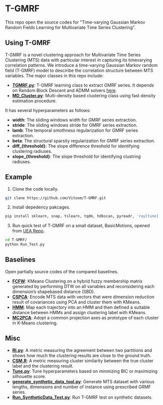 # T-GMRF

This repo open the source codes for "Time-varying Gaussian Markov Random Fields Learning for Multivariate Time Series Clustering".

## Using T-GMRF

T-GMRF is a novel clustering approach for Multivariate Time Series Clustering (MTS) data with particular interest in capturing its timevarying correlation patterns. We introduce a time-varying Gaussian Markov random field (T-GMRF) model to desciribe the correlation structure between MTS variables. The major classes in this repo include:

+ [**TGMRF.py**](https://github.com/Vitoom/T-GMRF/blob/main/TGMRF.py): T-GMRF learning class to extract GMRF series. It depends on Random Block Descent and ADMM solvers [here](https://github.com/Vitoom/T-GMRF/tree/main/Solver).
+ [**MD_Cluster.py**](https://github.com/Vitoom/T-GMRF/blob/main/MD_Cluster.py): Multi-density based clustering class using fast density estimation procedure.

It has several hyperparameters as follows:

+ **width**: The sliding windows width for GMRF series extraction.
+ **stride**: The sliding windows stride for GMRF series extraction.
+ **lamb**: The temporal smothness regularization for GMRF series extraction.
+ **beta**: The structural sparsity regularization for GMRF series extraction.
+ **diff_{threshold}**: The slope difference threshold for identifying clustering radiuses.
+ **slope_{threshold}**: The slope threshold for identifying clustring radiuses.

## Example

1. Clone the code locally.
```bash
git clone https://github.com/Vitoom/T-GMRF.git
```

2. Install depedency pakcages.
```bash
pip install sklearn, snap, tslearn, tqdm, hdbscan, pyreadr, 'ray[tune]'
```

3. Run quick test of T-GMRF on a small dataset, BasicMotions, opened from [UEA Repo](http://www.timeseriesclassification.com/dataset.php).
```bash
cd T-GMRF/
python Run_Test.py
```

## Baselines

Open partially source codes of the compared baselines.

+ [**FCFW**](https://github.com/Vitoom/T-GMRF/tree/main/Baselines/FCFW): KMeans Clustering on a hybrid fuzzy membership matrix generated by performing DTW on all variables and reconsidering each dimension’s shapebased distance (SBD). 
+ [**CSPCA**](https://github.com/Vitoom/T-GMRF/tree/main/Baselines/CSPCA): Encode MTS data with vectors that were dimension reduction result of covariances using PCA and cluster them with KMeans.
+ [**HMM**](https://github.com/Vitoom/T-GMRF/tree/main/Baselines/HMM): Map each trajectory into an HMM and then defined a suitable distance between HMMs and assign clustering label with  KMeans.
+ [**MC2PCA**](https://github.com/Vitoom/T-GMRF/tree/main/Baselines/MC2PCA): Adopt a common projection axes as prototype of each cluster in K-Means clustering.

## Misc

+ [**RI.py**](https://github.com/Vitoom/T-GMRF/blob/main/Measures/RI.py): A metric measuring the agreement between two partitions and shows how much the clustering results are close to the ground truth.
+ [**CSM.R**](https://github.com/Vitoom/T-GMRF/blob/main/Measures/CSM.R): A metric measuring cluster similarity between the true cluster label and the clustering result.
+ [**Tune.py**](https://github.com/Vitoom/T-GMRF/blob/main/Tune.py): Tune hyperparameters based on minmizing BIC or maximizing silhouette score.
+ [**generate_synthetic_data_tool.py**](https://github.com/Vitoom/T-GMRF/blob/main/Tools/generate_synthetic_data_tool.py): Generate MTS dataset with various lengths, dimensions and number of instance using prescribed GRMF series.
+ [**Run_SyntheticData_Test.py**](https://github.com/Vitoom/T-GMRF/blob/main/Run_SyntheticData_Test.py): Run T-GMRF test on synthetic datasets.
